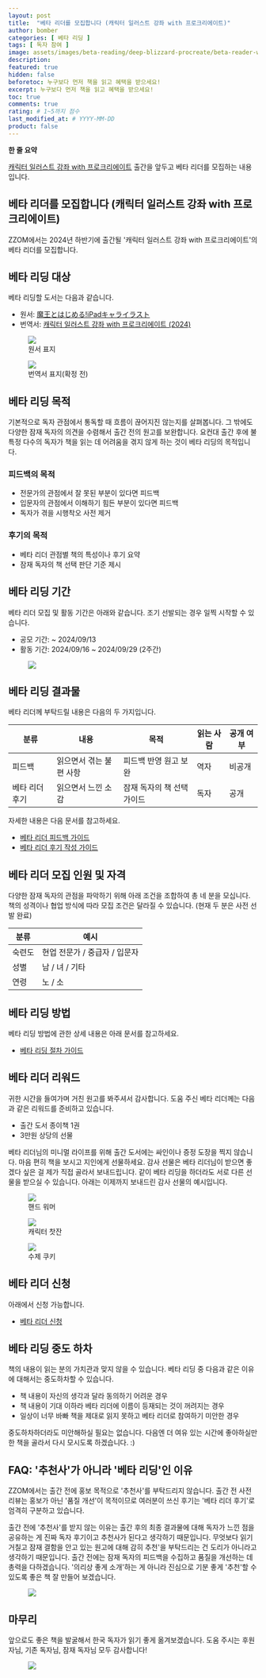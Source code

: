 ```yaml
---
layout: post
title:  "베타 리더를 모집합니다 (캐릭터 일러스트 강좌 with 프로크리에이트)"
author: bomber
categories: [ 베타 리딩 ]
tags: [ 독자 참여 ]
image: assets/images/beta-reading/deep-blizzard-procreate/beta-reader-wanted-thumbnail.png
description: 
featured: true
hidden: false
beforetoc: 누구보다 먼저 책을 읽고 혜택을 받으세요!
excerpt: 누구보다 먼저 책을 읽고 혜택을 받으세요!
toc: true
comments: true
rating: # 1~5까지 점수
last_modified_at: # YYYY-MM-DD
product: false
---
```


<div class="note">
    <b>한 줄 요약</b>
    <p><a href="https://zzom.io/character-illustration-with-procreate" target="_blank">캐릭터 일러스트 강좌 with 프로크리에이트</a> 출간을 앞두고 베타 리더를 모집하는 내용입니다.</p> 
</div>

## 베타 리더를 모집합니다 (캐릭터 일러스트 강좌 with 프로크리에이트)

ZZOM에서는 2024년 하반기에 출간될 '캐릭터 일러스트 강좌 with 프로크리에이트'의 베타 리더를 모집합니다.

## 베타 리딩 대상
베타 리딩할 도서는 다음과 같습니다.

* 원서: <a href="https://amzn.asia/d/0X7CBp2" target="_blank">魔王とはじめる!iPadキャライラスト</a>
* 번역서: <a href="https://zzom.io/character-illustration-with-procreate/" target="_blank">캐릭터 일러스트 강좌 with 프로크리에이트 (2024)</a>

<div class="container">
    <div class="row">
        <div class="col ml-auto">
        <figure>
        <img class="rounded" src="{{ site.baseurl }}/assets/images/beta-reading/deep-blizzard-procreate/cover-procreate-ja.png" alter="book cover ja">
        <figcaption>원서 표지</figcaption>
        </figure>
        </div>
        <div class="col ml-auto">
        <figure>
        <img class="rounded" src="{{ site.baseurl }}/assets/images/beta-reading/deep-blizzard-procreate/cover-procreate-ko.png" alter="book cover ko">
        <figcaption>번역서 표지(확정 전)</figcaption>
        </figure>
        </div>
    </div>
</div>

## 베타 리딩 목적
기본적으로 독자 관점에서 통독할 때 흐름이 끊어지진 않는지를 살펴봅니다. 그 밖에도 다양한 잠재 독자의 의견을 수렴해서 출간 전의 원고를 보완합니다. 요컨대 출간 후에 불특정 다수의 독자가 책을 읽는 데 어려움을 겪지 않게 하는 것이 베타 리딩의 목적입니다.

### 피드백의 목적
* 전문가의 관점에서 잘 못된 부분이 있다면 피드백
* 입문자의 관점에서 이해하기 힘든 부분이 있다면 피드백
* 독자가 겪을 시행착오 사전 제거

### 후기의 목적
* 베타 리더 관점별 책의 특성이나 후기 요약
* 잠재 독자의 책 선택 판단 기준 제시

## 베타 리딩 기간

베타 리더 모집 및 활동 기간은 아래와 같습니다. 조기 선발되는 경우 일찍 시작할 수 있습니다.

* 공모 기간: ~ 2024/09/13
* 활동 기간: 2024/09/16 ~ 2024/09/29 (2주간)

<figure>
<a href="{{ site.baseurl }}/assets/images/beta-reading/process/beta-reading-feedback-flow.png" target="_blank">
<img class="rounded border" src="{{ site.baseurl }}/assets/images/beta-reading/process/beta-reading-feedback-flow.png" alter="present">
</a>
</figure>

## 베타 리딩 결과물

베타 리더께 부탁드릴 내용은 다음의 두 가지입니다.

| 분류 | 내용 | 목적 | 읽는 사람 | 공개 여부 | 
| - | - | - | - | - |
| 피드백 | 읽으면서 겪는 불편 사항 | 피드백 반영 원고 보완 | 역자 | 비공개 |
| 베타 리더 후기 | 읽으면서 느낀 소감 | 잠재 독자의 책 선택 가이드 | 독자 | 공개 |

자세한 내용은 다음 문서를 참고하세요.

<ul>
    <li><a href="{{ site.baseurl }}/2-beta-reading-feedback" target="_blank">베타 리더 피드백 가이드</a></li>
    <li><a href="{{ site.baseurl }}/3-beta-reading-review" target="_blank">베타 리더 후기 작성 가이드</a></li>
</ul>

## 베타 리더 모집 인원 및 자격

다양한 잠재 독자의 관점을 파악하기 위해 아래 조건을 조합하여 총 네 분을 모십니다. 책의 성격이나 협업 방식에 따라 모집 조건은 달라질 수 있습니다.
(현재 두 분은 사전 선발 완료)

| 분류 | 예시 |
| - | - |
| 숙련도 | 현업 전문가 / 중급자 / 입문자 |
| 성별 | 남 / 녀 / 기타 |
| 연령 | 노 / 소 |


## 베타 리딩 방법
베타 리딩 방법에 관한 상세 내용은 아래 문서를 참고하세요.

<ul>
    <li><a href="{{ site.baseurl }}/1-beta-reading-process" target="_blank">베타 리딩 절차 가이드</a></li>
</ul>

## 베타 리더 리워드
귀한 시간을 들여가며 거친 원고를 봐주셔서 감사합니다. 도움 주신 베타 리더께는 다음과 같은 리워드를 준비하고 있습니다. 

* 출간 도서 종이책 1권
* 3만원 상당의 선물

베타 리더님의 미니멀 라이프를 위해 출간 도서에는 싸인이나 증정 도장을 찍지 않습니다. 마음 편히 책을 보시고 지인에게 선물하세요.
감사 선물은 베타 리더님이 받으면 좋겠다 싶은 걸 제가 직접 골라서 보내드립니다. 같이 베타 리딩을 하더라도 서로 다른 선물을 받으실 수 있습니다. 아래는 이제까지 보내드린 감사 선물의 예시입니다.

<div class="container">
    <div class="row">
        <div class="col ml-auto">
        <figure>
        <img class="rounded" src="{{ site.baseurl }}/assets/images/beta-reading/present/present-hand-wormer.jpg" alter="present">
        <figcaption>핸드 워머</figcaption>
        </figure>
        </div>
        <div class="col ml-auto">
        <figure>
        <img class="rounded" src="{{ site.baseurl }}/assets/images/beta-reading/present/present-tea-cup.jpg" alter="present">
        <figcaption>캐릭터 찻잔</figcaption>
        </figure>
        </div>
        <div class="col ml-auto">
        <figure>
        <img class="rounded" src="{{ site.baseurl }}/assets/images/beta-reading/present/present-cookie.jpg" alter="present">
        <figcaption>수제 쿠키</figcaption>
        </figure>
        </div>
    </div>
</div>

## 베타 리더 신청
아래에서 신청 가능합니다.
* <a href="https://forms.gle/6CrcAv794LrqhVPWA" target="_blank">베타 리더 신청</a>

## 베타 리딩 중도 하차
책의 내용이 읽는 분의 가치관과 맞지 않을 수 있습니다. 
베타 리딩 중 다음과 같은 이유에 대해서는 중도하차할 수 있습니다. 

* 책 내용이 자신의 생각과 달라 동의하기 어려운 경우
* 책 내용이 기대 이하라 베타 리더에 이름이 등재되는 것이 꺼려지는 경우
* 일상이 너무 바빠 책을 제대로 읽지 못하고 베타 리더로 참여하기 미안한 경우

중도하차하더라도 미안해하실 필요는 없습니다. 다음엔 더 여유 있는 시간에 좋아하실만한 책을 골라서 다시 모시도록 하겠습니다. :)

## FAQ: '추천사'가 아니라 '베타 리딩'인 이유
ZZOM에서는 출간 전에 홍보 목적으로 '추천사'를 부탁드리지 않습니다. 출간 전 사전 리뷰는 홍보가 아닌 '품질 개선'이 목적이므로 여러분이 쓰신 후기는 '베타 리더 후기'로 엄격히 구분하고 있습니다.

출간 전에 '추천사'를 받지 않는 이유는 출간 후의 최종 결과물에 대해 독자가 느낀 점을 공유하는 게 진짜 독자 후기이고 추천사가 된다고 생각하기 때문입니다. 무엇보다 읽기 거칠고 잠재 결함을 안고 있는 원고에 대해 감히 추천'을 부탁드리는 건 도리가 아니라고 생각하기 때문입니다. 출간 전에는 잠재 독자의 피드백을 수집하고 품질을 개선하는 데 총력을 다하겠습니다. '의리상 좋게 소개'하는 게 아니라 진심으로 기분 좋게 '추천'할 수 있도록 좋은 책 잘 만들어 보겠습니다.

<figure>
<a href="{{ site.baseurl }}/assets/images/beta-reading/recommanded-word-vs-beta-reader-reviw.png" target="_blank">
<img class="rounded border" src="{{ site.baseurl }}/assets/images/beta-reading/recommanded-word-vs-beta-reader-reviw.png" alter="present">
</a>
</figure>


## 마무리
앞으로도 좋은 책을 발굴해서 한국 독자가 읽기 좋게 옮겨보겠습니다.
도움 주시는 후원자님, 기존 독자님, 잠재 독자님 모두 감사합니다!

<figure>
<img class="medium" src="{{ site.baseurl }}/assets/images/zzom-banner.jpg" alter="present">
</figure>